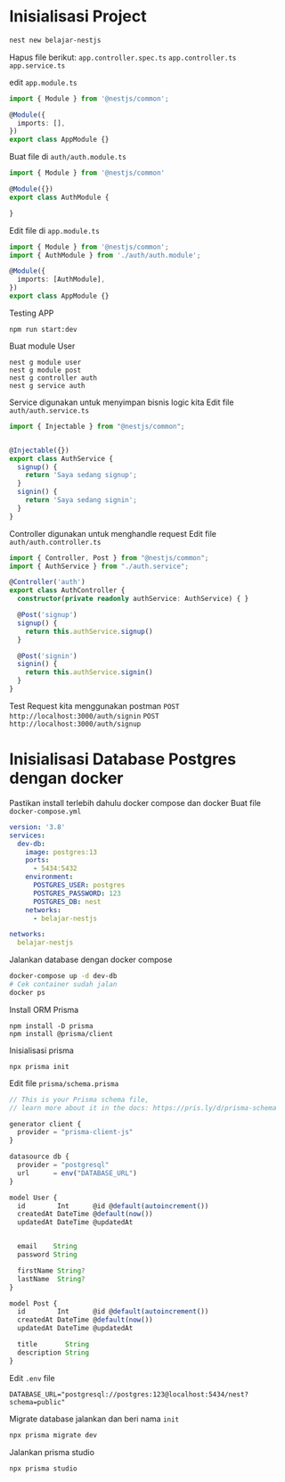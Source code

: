 # Inisialisasi Project
```bash
nest new belajar-nestjs
```

Hapus file berikut: 
`app.controller.spec.ts`
`app.controller.ts`
`app.service.ts`

edit `app.module.ts`
```ts
import { Module } from '@nestjs/common';

@Module({
  imports: [],
})
export class AppModule {}

```

Buat file di `auth/auth.module.ts`
```ts
import { Module } from '@nestjs/common'

@Module({})
export class AuthModule {

}
```

Edit file di `app.module.ts`
```ts
import { Module } from '@nestjs/common';
import { AuthModule } from './auth/auth.module';

@Module({
  imports: [AuthModule],
})
export class AppModule {}
```
Testing APP
```
npm run start:dev
```

Buat module User
```
nest g module user
nest g module post
nest g controller auth
nest g service auth
```

Service digunakan untuk menyimpan bisnis logic kita
Edit file `auth/auth.service.ts`
```ts
import { Injectable } from "@nestjs/common";


@Injectable({})
export class AuthService {
  signup() {
    return 'Saya sedang signup';
  }
  signin() {
    return 'Saya sedang signin';
  }
}
```

Controller digunakan untuk menghandle request
Edit file `auth/auth.controller.ts`
```ts
import { Controller, Post } from "@nestjs/common";
import { AuthService } from "./auth.service";

@Controller('auth')
export class AuthController {
  constructor(private readonly authService: AuthService) { }

  @Post('signup')
  signup() {
    return this.authService.signup()
  }

  @Post('signin')
  signin() {
    return this.authService.signin()
  }
}
```

Test Request kita menggunakan postman
`POST http://localhost:3000/auth/signin`
`POST http://localhost:3000/auth/signup`

# Inisialisasi Database Postgres dengan docker
Pastikan install terlebih dahulu docker compose dan docker
Buat file `docker-compose.yml`

```yml
version: '3.8'
services:
  dev-db:
    image: postgres:13
    ports:
      - 5434:5432
    environment:
      POSTGRES_USER: postgres
      POSTGRES_PASSWORD: 123
      POSTGRES_DB: nest
    networks:
      - belajar-nestjs

networks:
  belajar-nestjs
```

Jalankan database dengan docker compose
```bash
docker-compose up -d dev-db
# Cek container sudah jalan
docker ps
```

Install ORM Prisma
```
npm install -D prisma
npm install @prisma/client
```

Inisialisasi prisma
```
npx prisma init
```

Edit file `prisma/schema.prisma`
```ts
// This is your Prisma schema file,
// learn more about it in the docs: https://pris.ly/d/prisma-schema

generator client {
  provider = "prisma-client-js"
}

datasource db {
  provider = "postgresql"
  url      = env("DATABASE_URL")
}

model User {
  id        Int      @id @default(autoincrement())
  createdAt DateTime @default(now())
  updatedAt DateTime @updatedAt


  email    String
  password String

  firstName String?
  lastName  String?
}

model Post {
  id        Int      @id @default(autoincrement())
  createdAt DateTime @default(now())
  updatedAt DateTime @updatedAt

  title       String
  description String
}

```

Edit `.env` file
```
DATABASE_URL="postgresql://postgres:123@localhost:5434/nest?schema=public"
```

Migrate database jalankan dan beri nama `init`
```bash
npx prisma migrate dev
```

Jalankan prisma studio
```
npx prisma studio
```